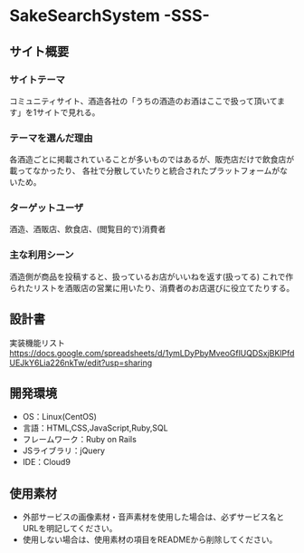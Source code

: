 # SakeSearchSystem -SSS-

## サイト概要
### サイトテーマ
コミュニティサイト、酒造各社の「うちの酒造のお酒はここで扱って頂いてます」を1サイトで見れる。

### テーマを選んだ理由
各酒造ごとに掲載されていることが多いものではあるが、販売店だけで飲食店が載ってなかったり、
各社で分散していたりと統合されたプラットフォームがないため。

### ターゲットユーザ
酒造、酒販店、飲食店、(閲覧目的で)消費者

### 主な利用シーン
酒造側が商品を投稿すると、扱っているお店がいいねを返す(扱ってる)
これで作られたリストを酒販店の営業に用いたり、消費者のお店選びに役立てたりする。

## 設計書
実装機能リスト
https://docs.google.com/spreadsheets/d/1ymLDyPbyMveoGflUQDSxjBKlPfdUEJkY6Lia226nkTw/edit?usp=sharing

## 開発環境
- OS：Linux(CentOS)
- 言語：HTML,CSS,JavaScript,Ruby,SQL
- フレームワーク：Ruby on Rails
- JSライブラリ：jQuery
- IDE：Cloud9

## 使用素材
- 外部サービスの画像素材・音声素材を使用した場合は、必ずサービス名とURLを明記してください。
- 使用しない場合は、使用素材の項目をREADMEから削除してください。